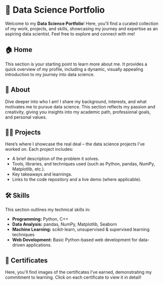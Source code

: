 
# 🚀 Data Science Portfolio

Welcome to my **Data Science Portfolio**! Here, you'll find a curated collection of my work, projects, and skills, showcasing my journey and expertise as an aspiring data scientist. Feel free to explore and connect with me!

## 🏠 **Home**
This section is your starting point to learn more about me. It provides a quick overview of my profile, including a dynamic, visually appealing introduction to my journey into data science.

## 👤 **About**
Dive deeper into who I am! I share my background, interests, and what motivates me to pursue data science. This section reflects my passion and creativity, giving you insights into my academic path, professional goals, and personal values.

## 🧑‍💻 **Projects**
Here’s where I showcase the real deal – the data science projects I’ve worked on. Each project includes:
- A brief description of the problem it solves.
- Tools, libraries, and techniques used (such as Python, pandas, NumPy, Matplotlib, etc.).
- Key takeaways and learnings.
- Links to the code repository and a live demo (where applicable).

## 🛠️ **Skills**
This section outlines my technical skills in:
- **Programming:** Python, C++
- **Data Analysis:** pandas, NumPy, Matplotlib, Seaborn
- **Machine Learning:** scikit-learn, unsupervised & supervised learning techniques
- **Web Development:** Basic Python-based web development for data-driven applications.

## 📜 **Certificates**
Here, you'll find images of the certificates I’ve earned, demonstrating my commitment to learning. Click on each certificate to view it in detail!

